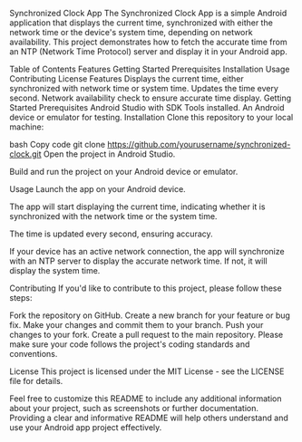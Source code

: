 Synchronized Clock App
The Synchronized Clock App is a simple Android application that displays the current time, synchronized with either the network time or the device's system time, depending on network availability. This project demonstrates how to fetch the accurate time from an NTP (Network Time Protocol) server and display it in your Android app.

Table of Contents
Features
Getting Started
Prerequisites
Installation
Usage
Contributing
License
Features
Displays the current time, either synchronized with network time or system time.
Updates the time every second.
Network availability check to ensure accurate time display.
Getting Started
Prerequisites
Android Studio with SDK Tools installed.
An Android device or emulator for testing.
Installation
Clone this repository to your local machine:

bash
Copy code
git clone https://github.com/yourusername/synchronized-clock.git
Open the project in Android Studio.

Build and run the project on your Android device or emulator.

Usage
Launch the app on your Android device.

The app will start displaying the current time, indicating whether it is synchronized with the network time or the system time.

The time is updated every second, ensuring accuracy.

If your device has an active network connection, the app will synchronize with an NTP server to display the accurate network time. If not, it will display the system time.

Contributing
If you'd like to contribute to this project, please follow these steps:

Fork the repository on GitHub.
Create a new branch for your feature or bug fix.
Make your changes and commit them to your branch.
Push your changes to your fork.
Create a pull request to the main repository.
Please make sure your code follows the project's coding standards and conventions.

License
This project is licensed under the MIT License - see the LICENSE file for details.

Feel free to customize this README to include any additional information about your project, such as screenshots or further documentation. Providing a clear and informative README will help others understand and use your Android app project effectively.
